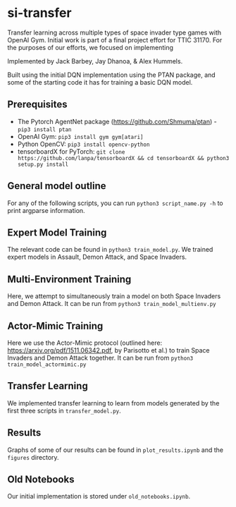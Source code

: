 # si-transfer

Transfer learning across multiple types of space invader type games with OpenAI Gym. Initial work is part of a final project effort for TTIC 31170. For the purposes of our efforts, we focused on implementing

Implemented by Jack Barbey, Jay Dhanoa, & Alex Hummels.

Built using the initial DQN implementation using the PTAN package, and some of the starting code it has for training a basic DQN model.

## Prerequisites

- The Pytorch AgentNet package (https://github.com/Shmuma/ptan) - `pip3 install ptan`
- OpenAI Gym: `pip3 install gym gym[atari]`
- Python OpenCV: `pip3 install opencv-python`
- tensorboardX for PyTorch: `git clone https://github.com/lanpa/tensorboardX && cd tensorboardX && python3 setup.py install`

## General model outline

For any of the following scripts, you can run `python3 script_name.py -h` to print argparse information.

## Expert Model Training

The relevant code can be found in `python3 train_model.py`. We trained expert models in Assault, Demon Attack, and Space Invaders.

## Multi-Environment Training

Here, we attempt to simultaneously train a model on both Space Invaders and Demon Attack. It can be run from `python3 train_model_multienv.py`

## Actor-Mimic Training

Here we use the Actor-Mimic protocol (outlined here: https://arxiv.org/pdf/1511.06342.pdf, by Parisotto et al.) to train Space Invaders and Demon Attack together. It can be run from `python3 train_model_actormimic.py`

## Transfer Learning

We implemented transfer learning to learn from models generated by the first three scripts in `transfer_model.py`.

## Results

Graphs of some of our results can be found in `plot_results.ipynb` and the `figures` directory.

## Old Notebooks

Our initial implementation is stored under `old_notebooks.ipynb`.
